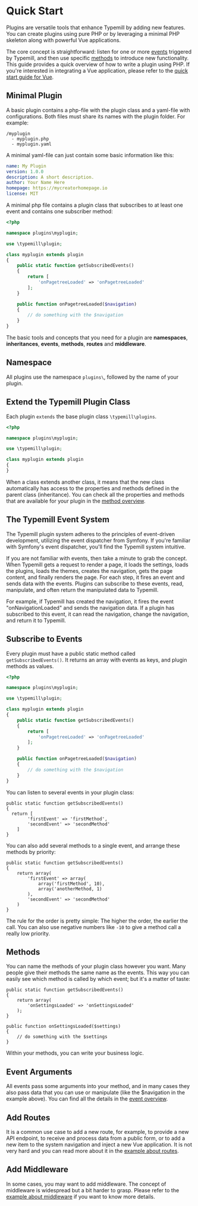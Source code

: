 # Quick Start

Plugins are versatile tools that enhance Typemill by adding new features. You can create plugins using pure PHP or by leveraging a minimal PHP skeleton along with powerful Vue applications.

The core concept is straightforward: listen for one or more [events](/plugin-developers/plugin-events) triggered by Typemill, and then use specific [methods](/plugin-developers/plugin-methods) to introduce new functionality. This guide provides a quick overview of how to write a plugin using PHP. If you're interested in integrating a Vue application, please refer to the [quick start guide for Vue](/plugin-developers/quick-start-with-vue).

## Minimal Plugin

A basic plugin contains a php-file with the plugin class and a yaml-file with configurations. Both files must share its names with the plugin folder. For example:

````
/myplugin
  - myplugin.php
  - myplugin.yaml
````

A minimal yaml-file can just contain some basic information like this:

```yaml
name: My Plugin
version: 1.0.0
description: A short description.
author: Your Name Here
homepage: https://mycreatorhomepage.io
license: MIT
```

A minimal php file contains a plugin class that subscribes to at least one event and contains one subscriber method:

```php
<?php

namespace plugins\myplugin;

use \typemill\plugin;

class myplugin extends plugin
{
    public static function getSubscribedEvents()
    {
        return [
            'onPagetreeLoaded' => 'onPagetreeLoaded'
        ];
    }

    public function onPagetreeLoaded($navigation)
    {
        // do something with the $navigation
    }
}

```

The basic tools and concepts that you need for a plugin are **namespaces**, **inheritances**, **events**, **methods**, **routes** and **middleware**.

## Namespace

All plugins use the namespace `plugins\`, followed by the name of your plugin.

## Extend the Typemill Plugin Class

Each plugin `extends` the base plugin class `\typemill\plugins`. 

```php
<?php

namespace plugins\myplugin;

use \typemill\plugin;

class myplugin extends plugin
{
}

```

When a class extends another class, it means that the new class automatically has access to the properties and methods defined in the parent class (inheritance). You can check all the properties and methods that are available for your plugin in the [method overview](/method-overview).

## The Typemill Event System

The Typemill plugin system adheres to the principles of event-driven development, utilizing the event dispatcher from Symfony. If you're familiar with Symfony's event dispatcher, you'll find the Typemill system intuitive.

If you are not familiar with events, then take a minute to grab the concept. When Typemill gets a request to render a page, it loads the settings, loads the plugins, loads the themes, creates the navigation, gets the page content, and finally renders the page. For each step, it fires an event and sends data with the events. Plugins can subscribe to these events, read, manipulate, and often return the manipulated data to Typemill.

For example, if Typemill has created the navigation, it fires the event "onNavigationLoaded" and sends the navigation data. If a plugin has subscribed to this event, it can read the navigation, change the navigation, and return it to Typemill.

## Subscribe to Events

Every plugin must have a public static method called `getSubscribedEvents()`. It returns an array with events as keys, and plugin methods as values.

```php
<?php

namespace plugins\myplugin;

use \typemill\plugin;

class myplugin extends plugin
{
    public static function getSubscribedEvents()
    {
        return [
            'onPagetreeLoaded' => 'onPagetreeLoaded'
        ];
    }

    public function onPagetreeLoaded($navigation)
    {
        // do something with the $navigation
    }
}

```

You can listen to several events in your plugin class:

````
public static function getSubscribedEvents()
{
  return [
        'firstEvent' => 'firstMethod',
        'secondEvent' => 'secondMethod'
    ]
}
````

You can also add several methods to a single event, and arrange these methods by priority:

````
public static function getSubscribedEvents()
{
    return array(
        'firstEvent' => array(
            array('firstMethod', 10),
            array('anotherMethod, 1)
        ),
        'secondEvent' => 'secondMethod'
    )
}
````

The rule for the order is pretty simple: The higher the order, the earlier the call. You can also use negative numbers like `-10` to give a method call a really low priority.

## Methods

You can name the methods of your plugin class however you want. Many people give their methods the same name as the events. This way you can easily see which method is called by which event; but it's a matter of taste:

````
public static function getSubscribedEvents()
{
    return array(
        'onSettingsLoaded' => 'onSettingsLoaded'
    );
}

public function onSettingsLoaded($settings)
{
    // do something with the $settings
}

````

Within your methods, you can write your business logic.

## Event Arguments

All events pass some arguments into your method, and in many cases they also pass data that you can use or manipulate (like the $navigation in the example above). You can find all the details in the [event overview](/for-plugin-developers/documentation/event-overview).

## Add Routes

It is a common use case to add a new route, for example, to provide a new API endpoint, to receive and process data from a public form, or to add a new item to the system navigation and inject a new Vue application. It is not very hard and you can read more about it in the [example about routes](/plugin-developers/examples/routes).

## Add Middleware

In some cases, you may want to add middleware. The concept of middleware is widespread but a bit harder to grasp. Please refer to the [example about middleware](/plugin-developers/examples/middleware) if you want to know more details.

